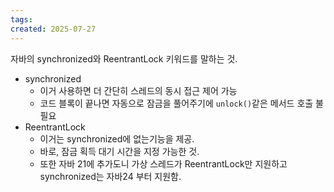 ```yaml
---
tags: 
created: 2025-07-27
---
```

자바의 synchronized와 ReentrantLock 키워드를 말하는 것.

- synchronized
	- 이거 사용하면 더 간단히 스레드의 동시 접근 제어 가능
	- 코드 블록이 끝나면 자동으로 잠금을 풀어주기에 `unlock()`같은 메서드 호출 불필요
- ReentrantLock
	- 이거는 synchronized에 없는기능을 제공.
	- 바로, 잠금 획득 대기 시간을 지정 가능한 것.
	- 또한 자바 21에 추가도니 가상 스레드가 ReentrantLock만 지원하고 synchronized는 자바24 부터 지원함.